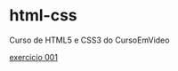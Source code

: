 # html-css
 Curso de HTML5 e CSS3 do CursoEmVideo

<a href="giuliocappellini.github.io/html-css/exercicios/ex001">exercicio 001</a>
